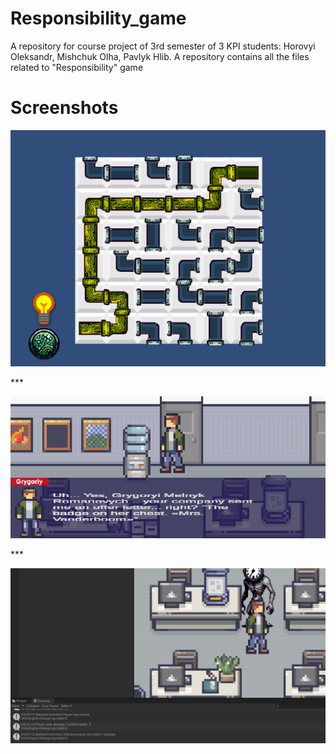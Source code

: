 # Responsibility_game
A repository for course project of 3rd semester of 3 KPI students: Horovyi Oleksandr, Mishchuk Olha, Pavlyk Hlib. A repository contains all the files related to "Responsibility" game

# Screenshots
<p>
    <img src="./screenshots/image23.png">
</p>
***
<p>
    <img src="./screenshots/image1.png">
</p>
***
<p>
    <img src="./screenshots/image10.png">
</p>
